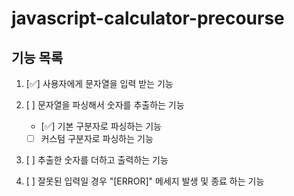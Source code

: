 # javascript-calculator-precourse

## 기능 목록

1. [✅] 사용자에게 문자열을 입력 받는 기능

2. [ ] 문자열을 파싱해서 숫자를 추출하는 기능

   - [✅] 기본 구분자로 파싱하는 기능
   - [ ] 커스텀 구분자로 파싱하는 기능

3. [ ] 추출한 숫자를 더하고 출력하는 기능

4. [ ] 잘못된 입력일 경우 "[ERROR]" 메세지 발생 및 종료 하는 기능
